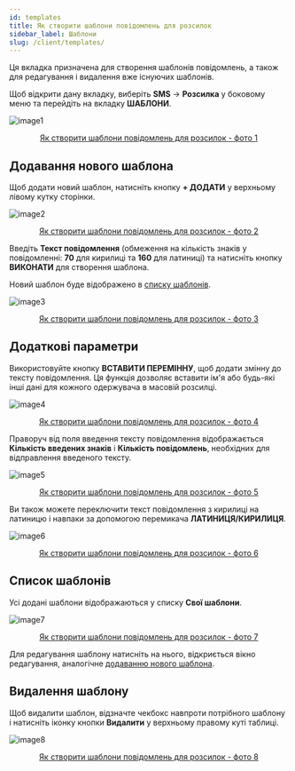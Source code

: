 ```yaml
---
id: templates
title: Як створити шаблони повідомлень для розсилок
sidebar_label: Шаблони
slug: /client/templates/
---
```


Ця вкладка призначена для створення шаблонів повідомлень, а також для редагування і видалення вже існуючих шаблонів.

Щоб відкрити дану вкладку, виберіть **SMS** → **Розсилка** у боковому меню та перейдіть на вкладку **ШАБЛОНИ**.

![image1](/img/uk/client_send_sms_templates/image1.png "Як створити шаблони повідомлень для розсилок") <center><u>Як створити шаблони повідомлень для розсилок - фото 1</u></center>

## Додавання нового шаблона

Щоб додати новий шаблон, натисніть кнопку **+ ДОДАТИ** у верхньому лівому кутку сторінки.

![image2](/img/uk/client_send_sms_templates/image2.png "Як створити шаблони повідомлень для розсилок") <center><u>Як створити шаблони повідомлень для розсилок - фото 2</u></center>

Введіть **Текст повідомлення** (обмеження на кількість знаків у повідомленні: **70** для кирилиці та **160** для латиниці) та натисніть кнопку **ВИКОНАТИ** для створення шаблона.

Новий шаблон буде відображено в [списку шаблонів](#список-шаблонів).

![image3](/img/uk/client_send_sms_templates/image3.png "Як створити шаблони повідомлень для розсилок") <center><u>Як створити шаблони повідомлень для розсилок - фото 3</u></center>

## Додаткові параметри

Використовуйте кнопку **ВСТАВИТИ ПЕРЕМІННУ**, щоб додати змінну до тексту повідомлення. Ця функція дозволяє вставити ім'я або будь-які інші дані для кожного одержувача в масовій розсилці.

![image4](/img/uk/client_send_sms_templates/image4.png "Як створити шаблони повідомлень для розсилок") <center><u>Як створити шаблони повідомлень для розсилок - фото 4</u></center>

Праворуч від поля введення тексту повідомлення відображається **Кількість введених знаків** і **Кількість повідомлень**, необхідних для відправлення введеного тексту.

![image5](/img/uk/client_send_sms_templates/image5.png "Як створити шаблони повідомлень для розсилок") <center><u>Як створити шаблони повідомлень для розсилок - фото 5</u></center>

Ви також можете переключити текст повідомлення з кирилиці на латиницю і навпаки за допомогою перемикача **ЛАТИНИЦЯ/КИРИЛИЦЯ**.

![image6](/img/uk/client_send_sms_templates/image6.png "Як створити шаблони повідомлень для розсилок") <center><u>Як створити шаблони повідомлень для розсилок - фото 6</u></center>

## Список шаблонів

Усі додані шаблони відображаються у списку **Свої шаблони**.

![image7](/img/uk/client_send_sms_templates/image7.png "Як створити шаблони повідомлень для розсилок") <center><u>Як створити шаблони повідомлень для розсилок - фото 7</u></center>

Для редагування шаблону натисніть на нього, відкриється вікно редагування, аналогічне [додаванню нового шаблона](#додавання-нового-шаблона).

## Видалення шаблону

Щоб видалити шаблон, відзначте чекбокс навпроти потрібного шаблону і натисніть іконку кнопки **Видалити** у верхньому правому куті таблиці.

![image8](/img/uk/client_send_sms_templates/image8.png "Як створити шаблони повідомлень для розсилок") <center><u>Як створити шаблони повідомлень для розсилок - фото 8</u></center>
